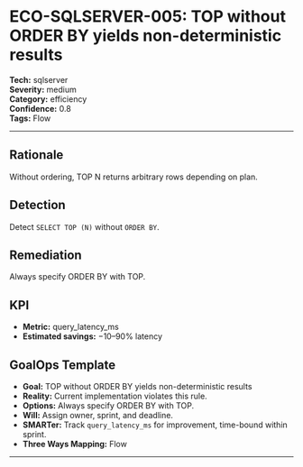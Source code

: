# ECO-SQLSERVER-005: TOP without ORDER BY yields non-deterministic results

**Tech:** sqlserver  
**Severity:** medium  
**Category:** efficiency  
**Confidence:** 0.8  
**Tags:** Flow

---

## Rationale
Without ordering, TOP N returns arbitrary rows depending on plan.

## Detection
Detect `SELECT TOP (N)` without `ORDER BY`.

## Remediation
Always specify ORDER BY with TOP.

## KPI
- **Metric:** query_latency_ms  
- **Estimated savings:** −10–90% latency

## GoalOps Template
- **Goal:** TOP without ORDER BY yields non-deterministic results  
- **Reality:** Current implementation violates this rule.  
- **Options:** Always specify ORDER BY with TOP.  
- **Will:** Assign owner, sprint, and deadline.  
- **SMARTer:** Track `query_latency_ms` for improvement, time-bound within sprint.  
- **Three Ways Mapping:** Flow

---
